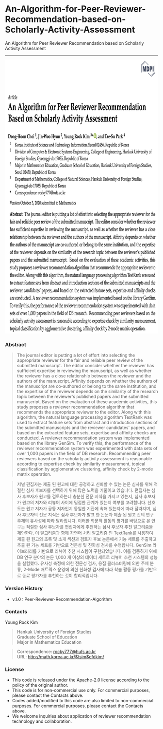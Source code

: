 # An-Algorithm-for-Peer-Reviewer-Recommendation-based-on-Scholarly-Activity-Assessment
An Algorithm for Peer Reviewer Recommendation based on Scholarly Activity Assessment

---

<center>
<img src="/an-algorithm-for-peer-reviewer-recommendation.png"  width="750" height="900">
</center>

### Abstract
> The journal editor is putting a lot of effort into selecting the appropriate reviewer for the fair and reliable peer review of the submitted manuscript. The editor consider whether the reviewer has sufficient expertise in reviewing the manuscript, as well as whether the reviewer has a close relationship between the reviewer and the authors of the manuscript. Affinity depends on whether the authors of the manuscript are co-authored or belong to the same institution, and the expertise of the reviewer depends on the similarity of the research topic between the reviewer's published papers and the submitted manuscript. Based on the evaluation of these academic activities, this study proposes a reviewer recommendation algorithm that recommends the appropriate reviewer to the editor. Along with this algorithm, the natural language processing algorithm TextRank was used to extract feature sets from abstract and introduction sections of the submitted manuscripts and the reviewer candidates' papers, and based on the extracted feature sets, expertise and affinity checks are conducted. A reviewer recommendation system was implemented based on the library GenSim. To verify this, the performance of the reviewer recommendation system was experimented with data sets of over 1,000 papers in the field of DB research. Recommending peer reviewers based on the scholarly activity assessment is reasonable according to expertise check by similarity measurement, topical classification by agglomerative clustering, affinity check by 2-mode matrix operation.

>  저널 편집자는 제출 된 원고에 대한 공정하고 신뢰할 수 있는 논문 심사를 위해 적절한 심사 후보자를 선택하기 위해 많은 노력을 기울이고 있습니다. 편집자는 심사 후보자가 원고를 검토하는데 충분한 전문 지식을 가지고 있는지, 심사 후보자가 원고의 저자와 리뷰어 사이에 밀접한 관계가 있는지 여부를 고려합니다. 선호도는 원고 저자가 공동 저자인지 동일한 기관에 속해 있는지에 따라 달라지며, 심사 후보자의 전문 지식은 심사 후보자가 발표 한 논문과 제출 된 원고 간의 연구 주제의 유사성에 따라 달라집니다. 이러한 학문적 활동의 평가를 바탕으로 본 연구는 적절한 심사 후보자를 편집자에게 추천하는 심사 후보자 추천 알고리즘을 제안한다. 이 알고리즘과 함께 자연어 처리 알고리즘 인 TextRank를 사용하여 제출 된 원고의 초록 및 소개 섹션과 검토자 후보 논문에서 기능 세트를 추출하고 추출 된 기능 세트를 기반으로 전문성 및 친화성 검사를 수행합니다. GenSim 라이브러리를 기반으로 리뷰어 추천 시스템이 구현되었습니다. 이를 검증하기 위해 DB 연구 분야의 논문 1,000 개 이상의 데이터 세트로 리뷰어 추천 시스템의 성능을 실험했다. 유사성 측정에 의한 전문성 검사, 응집 클러스터링에 의한 주제 분류, 2-Mode 매트릭스 운영에 의한 친화성 검사에 따라 학술 활동 평가를 기반으로 동료 평가자를 추천하는 것이 합리적입니다.

### Version History

* v.1.0 : Peer-Reviewer-Recommendation-Algorithm

### Contacts

Young Rock Kim 

> Hankuk University of Foreign Studies \
Graduate School of Education \
Major in Mathematics Education

> Correspondence: rocky777@hufs.ac.kr \
URL: http://math.korea.ac.kr/$\sim$cfdkim/

### License

* This code is released under the Apache-2.0 license according to the policy of the original author.
* This code is for non-commercial use only. For commercial purposes, please contact the Contacts above.
* Codes added/modified to this code are also limited to non-commercial purposes. For commercial purposes, please contact the Contacts above.
* We welcome inquiries about application of reviewer recommendation technology and collaboration.
